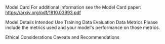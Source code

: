 Model Card
For additional information see the Model Card paper: https://arxiv.org/pdf/1810.03993.pdf

Model Details
Intended Use
Training Data
Evaluation Data
Metrics
Please include the metrics used and your model's performance on those metrics.

Ethical Considerations
Caveats and Recommendations
